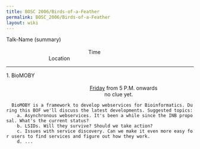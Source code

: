 ```yaml
---
title: BOSC 2006/Birds-of-a-Feather
permalink: BOSC_2006/Birds-of-a-Feather
layout: wiki
---
```


Talk-Name (summary)
                                                                                                                                                                                        Time                                                                                            Location

------------------------------------------------------------------------

1\. BioMOBY
                                                                                                                                                                                        
[ Friday](Birds_Of_A_Feather_Friday "wikilink") from 5 P.M.
onwards
                                                                   no
clue yet.

`  BioMOBY is a framework to develop webservices for Bioinformatics. During this BOF we'll discuss the latest developments. Suggested topics:`  
`    a. Asynchronous webservices. It's been a while since the INB proposal. What's the current status?`  
`    b. LSIDs. Will they survive? Should we take action?`  
`    c. Issues with service discovery. Can we make it even more easy for users to find services and figure out how they work.`  
`    d. ...`
